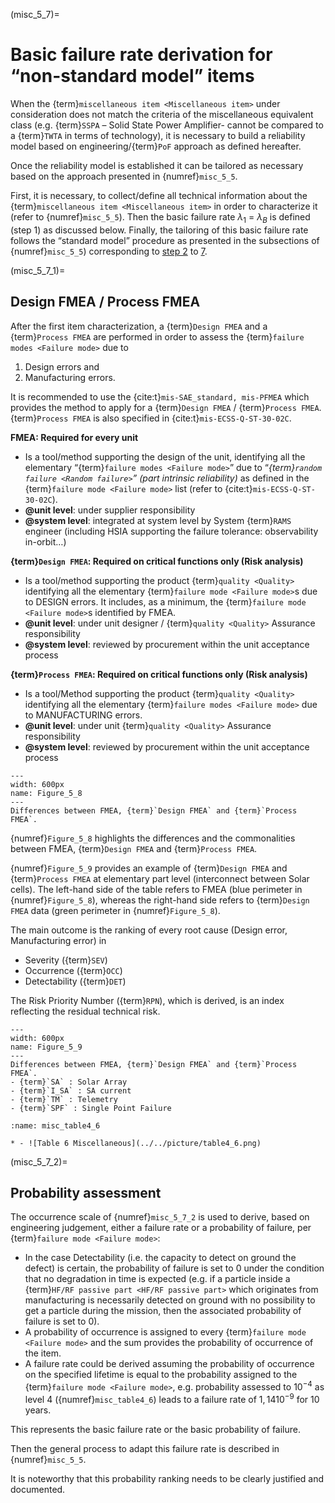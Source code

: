 (misc_5_7)=
# Basic failure rate derivation for “non-standard model” items
When the {term}`miscellaneous item <Miscellaneous item>` under consideration does not match the criteria of the miscellaneous equivalent class (e.g. {term}`SSPA` – Solid State Power Amplifier- cannot be compared to a {term}`TWTA` in terms of technology), it is necessary to build a reliability model based on engineering/{term}`PoF` approach as defined hereafter.

Once the reliability model is established it can be tailored as necessary based on the approach presented in {numref}`misc_5_5`.

First, it is necessary, to collect/define all technical information about the {term}`miscellaneous item <Miscellaneous item>` in order to characterize it (refer to {numref}`misc_5_5`). Then the basic failure rate $\lambda_{1}$ = $\lambda_{B}$ is defined (step 1) as discussed below. Finally, the tailoring of this basic failure rate follows the “standard model” procedure as presented in the subsections of {numref}`misc_5_5`) corresponding to [step 2](misc_step2) to [7](misc_step7).


(misc_5_7_1)=
## Design FMEA / Process FMEA

After the first item characterization, a {term}`Design FMEA` and a {term}`Process FMEA` are performed in order to assess the {term}`failure modes <Failure mode>` due to 

1. Design errors and
2. Manufacturing errors.

It is recommended to use the {cite:t}`mis-SAE_standard, mis-PFMEA` which provides the method to apply for a {term}`Design FMEA` / {term}`Process FMEA`. {term}`Process FMEA` is also specified in {cite:t}`mis-ECSS-Q-ST-30-02C`.

**FMEA: Required for every unit**

* Is a tool/method supporting the design of the unit, identifying all the elementary “{term}`failure modes <Failure mode>`” due to “_{term}`random failure <Random failure>`” (part intrinsic reliability)_ as defined in the {term}`failure mode <Failure mode>` list (refer to {cite:t}`mis-ECSS-Q-ST-30-02C`). 
* **@unit level**: under supplier responsibility
* **@system level**: integrated at system level by System {term}`RAMS` engineer (including HSIA supporting the failure tolerance: observability in-orbit…)

**{term}`Design FMEA`: Required on critical functions only (Risk analysis)**

* Is a tool/method supporting the product {term}`quality <Quality>` identifying all the elementary {term}`failure mode <Failure mode>`s due to DESIGN errors. It includes, as a minimum, the {term}`failure mode <Failure mode>`s identified by FMEA.
* **@unit level**: under unit designer / {term}`quality <Quality>` Assurance responsibility
* **@system level**: reviewed by procurement within the unit acceptance process

**{term}`Process FMEA`: Required on critical functions only (Risk analysis)**

* Is a tool/Method supporting the product {term}`quality <Quality>` identifying all the elementary {term}`failure modes <Failure mode>` due to MANUFACTURING errors.
* **@unit level**: under unit {term}`quality <Quality>` Assurance responsibility
* **@system level**: reviewed by procurement within the unit acceptance process

```{figure} ../../picture/figure4_8.png
---
width: 600px
name: Figure_5_8
---
Differences between FMEA, {term}`Design FMEA` and {term}`Process FMEA`.
```

{numref}`Figure_5_8` highlights the differences and the commonalities between FMEA, {term}`Design FMEA` and {term}`Process FMEA`.

{numref}`Figure_5_9`  provides an example of {term}`Design FMEA` and {term}`Process FMEA` at elementary part level (interconnect between Solar cells). The left-hand side of the table refers to FMEA (blue perimeter in {numref}`Figure_5_8`), whereas the right-hand side refers to {term}`Design FMEA` data (green perimeter in {numref}`Figure_5_8`).

The main outcome is the ranking of every root cause (Design error, Manufacturing error) in

* Severity ({term}`SEV`)
* Occurrence ({term}`OCC`)
* Detectability ({term}`DET`)

The Risk Priority Number ({term}`RPN`), which is derived, is an index reflecting the residual technical risk.

```{figure} ../../picture/figure4_10.png
---
width: 600px
name: Figure_5_9
---
Differences between FMEA, {term}`Design FMEA` and {term}`Process FMEA`.
- {term}`SA` : Solar Array
- {term}`I_SA` : SA current
- {term}`TM` : Telemetry
- {term}`SPF` : Single Point Failure
```



```{list-table} Occurrence scale with 10 levels
:name: misc_table4_6

* - ![Table 6 Miscellaneous](../../picture/table4_6.png)
```

(misc_5_7_2)=
## Probability assessment

The occurrence scale of {numref}`misc_5_7_2` is used to derive, based on engineering judgement, either a failure rate or a probability of failure, per {term}`failure mode <Failure mode>`:

* In the case Detectability (i.e. the capacity to detect on ground the defect) is certain, the probability of failure is set to 0 under the condition that no degradation in time is expected (e.g.  if a particle inside a {term}`HF/RF passive part <HF/RF passive part>` which originates from manufacturing is necessarily detected on ground with no possibility to get a particle during the mission, then the associated probability of failure is set to 0).
* A probability of occurrence is assigned to every {term}`failure mode <Failure mode>` and the sum provides the probability of occurrence of the item.
* A failure rate could be derived assuming the probability of occurrence on the specified lifetime is equal to the probability assigned to the {term}`failure mode <Failure mode>`, e.g. probability assessed to $10^{-4}$ as level 4 ({numref}`misc_table4_6`) leads to a failure rate of $1,14 10^{-9}$ for 10 years.


This represents the basic failure rate or the basic probability of failure.

Then the general process to adapt this failure rate is described in {numref}`misc_5_5`.

It is noteworthy that this probability ranking needs to be clearly justified and documented.
